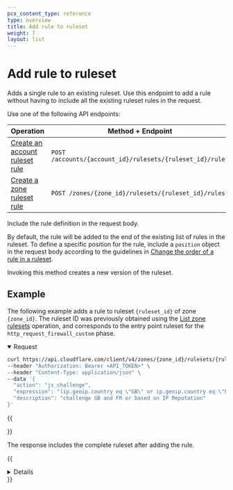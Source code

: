 ```yaml
---
pcx_content_type: reference
type: overview
title: Add rule to ruleset
weight: 7
layout: list
---
```


# Add rule to ruleset

Adds a single rule to an existing ruleset. Use this endpoint to add a rule without having to include all the existing ruleset rules in the request.

Use one of the following API endpoints:

| Operation | Method + Endpoint |
|-----------|-------------------|
| [Create an account ruleset rule][ar-account] | `POST /accounts/{account_id}/rulesets/{ruleset_id}/rules` |
| [Create a zone ruleset rule][ar-zone] | `POST /zones/{zone_id}/rulesets/{ruleset_id}/rules` |

[ar-account]: /api/operations/createAccountRulesetRule
[ar-zone]: /api/operations/createZoneRulesetRule

Include the rule definition in the request body.

By default, the rule will be added to the end of the existing list of rules in the ruleset. To define a specific position for the rule, include a `position` object in the request body according to the guidelines in [Change the order of a rule in a ruleset](/ruleset-engine/rulesets-api/update-rule/#change-the-order-of-a-rule-in-a-ruleset).

Invoking this method creates a new version of the ruleset.

## Example

The following example adds a rule to ruleset `{ruleset_id}` of zone `{zone_id}`. The ruleset ID was previously obtained using the [List zone rulesets](/api/operations/listZoneRulesets) operation, and corresponds to the entry point ruleset for the `http_request_firewall_custom` phase.

<details open>
<summary>Request</summary>
<div>

```bash
curl https://api.cloudflare.com/client/v4/zones/{zone_id}/rulesets/{ruleset_id}/rules \
--header "Authorization: Bearer <API_TOKEN>" \
--header "Content-Type: application/json" \
--data '{
  "action": "js_challenge",
  "expression": "(ip.geoip.country eq \"GB\" or ip.geoip.country eq \"FR\") or cf.threat_score > 0",
  "description": "challenge GB and FR or based on IP Reputation"
}'
```

{{</details>}}

The response includes the complete ruleset after adding the rule.

{{<details header="Response">}}

```json
{
  "result": {
    "id": "<RULESET_ID>",
    "name": "Zone Ruleset 1",
    "description": "My phase entry point ruleset at the zone level",
    "kind": "zone",
    "version": "11",
    "rules": [
      {
        "id": "<RULE_ID_1>",
        "version": "1",
        "action": "challenge",
        "expression": "not http.request.uri.path matches \"^/api/.*$\"",
        "last_updated": "2020-11-23T11:36:24.192361Z",
        "ref": "<RULE_REF_1>",
        "enabled": true
      },
      {
        "id": "<NEW_RULE_ID>",
        "version": "1",
        "action": "js_challenge",
        "expression": "(ip.geoip.country eq \"GB\" or ip.geoip.country eq \"FR\") or cf.threat_score > 0",
        "description": "challenge GB and FR or based on IP Reputation",
        "last_updated": "2021-06-22T12:35:58.144683Z",
        "ref": "<NEW_RULE_REF>",
        "enabled": true
      }
    ],
    "last_updated": "2021-06-22T12:35:58.144683Z",
    "phase": "http_request_firewall_custom"
  },
  "success": true,
  "errors": [],
  "messages": []
}
```

{{</details>}}
